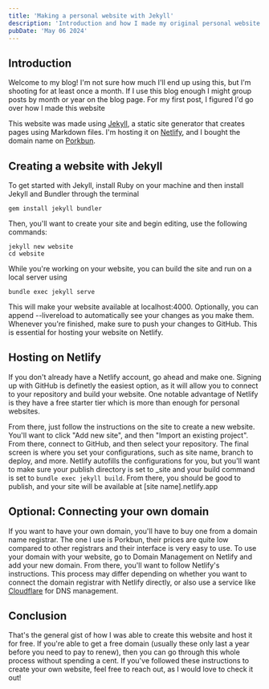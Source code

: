 ```yaml
---
title: 'Making a personal website with Jekyll'
description: 'Introduction and how I made my original personal website'
pubDate: 'May 06 2024'
---
```


## Introduction
Welcome to my blog! I'm not sure how much I'll end up using this, but I'm shooting for at least once a month. If I use this blog enough I might group posts by month or year on the blog page. For my first post, I figured I'd go over how I made this website

This website was made using [Jekyll](https://jekyllrb.com/), a static site generator that creates pages using Markdown files. I'm hosting it on [Netlify](https://www.netlify.com/), and I bought the domain name on [Porkbun](https://porkbun.com/). 


## Creating a website with Jekyll
To get started with Jekyll, install Ruby on your machine and then install Jekyll and Bundler through the terminal
```
gem install jekyll bundler
```
Then, you'll want to create your site and begin editing, use the following commands: 
```
jekyll new website
cd website
```
While you're working on your website, you can build the site and run on a local server using
```
bundle exec jekyll serve
```
This will make your website available at localhost:4000. Optionally, you can append --livereload to automatically see your changes as you make them.
Whenever you're finished, make sure to push your changes to GitHub. This is essential for hosting your website on Netlify.

## Hosting on Netlify
If you don't already have a Netlify account, go ahead and make one. Signing up with GitHub is definetly the easiest option, as it will allow you to connect to your repository and build your website. One notable advantage of Netlify is they have a free starter tier which is more than enough for personal websites.

From there, just follow the instructions on the site to create a new website. You'll want to click "Add new site", and then "Import an existing project". From there, connect to GitHub, and then select your repository. The final screen is where you set your configurations, such as site name, branch to deploy, and more. Netlify autofills the configurations for you, but you'll want to make sure your publish directory is set to _site and your build command is set to ```bundle exec jekyll build```. 
From there, you should be good to publish, and your site will be available at \[site name\].netlify.app

## Optional: Connecting your own domain
If you want to have your own domain, you'll have to buy one from a domain name registrar. The one I use is Porkbun, their prices are quite low compared to other registrars and their interface is very easy to use. To use your domain with your website, go to Domain Management on Netlify and add your new domain. From there, you'll want to follow Netlify's instructions. This process may differ depending on whether you want to connect the domain registrar with Netlify directly, or also use a service like [Cloudflare](https://www.cloudflare.com/) for DNS management.

## Conclusion
That's the general gist of how I was able to create this website and host it for free. If you're able to get a free domain (usually these only last a year before you need to pay to renew), then you can go through this whole process without spending a cent. If you've followed these instructions to create your own website, feel free to reach out, as I would love to check it out!